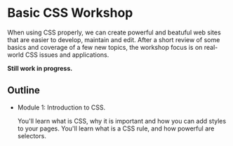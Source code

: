 # Basic CSS Workshop

When using CSS properly, we can create powerful and beatuful web sites that are easier to develop, maintain and edit. After a short review of some basics and coverage of a few new topics, the workshop focus is on real-world CSS issues and applications. 

**Still work in progress.**

## Outline

- Module 1: Introduction to CSS. 

  You'll learn what is CSS, why it is important and how you can add styles to your pages. You'll learn what is a CSS rule, and how powerful are selectors.


